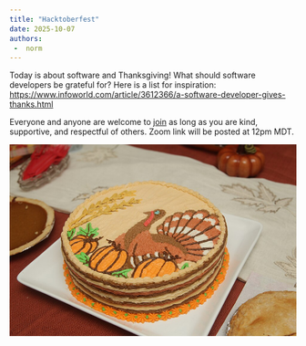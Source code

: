 ```yaml
---
title: "Hacktoberfest"
date: 2025-10-07
authors:
 -  norm 
---
```


Today is about software and Thanksgiving! What should software developers be grateful for? Here is a list for inspiration: https://www.infoworld.com/article/3612366/a-software-developer-gives-thanks.html

Everyone and anyone are welcome to [join](https://weeklydevchat.com/join/) as long as you are kind, supportive, and respectful of others. Zoom link will be posted at 12pm MDT.

![Thanksgiving cake](Thanksgiving_Cake_(30245602297).jpg)
